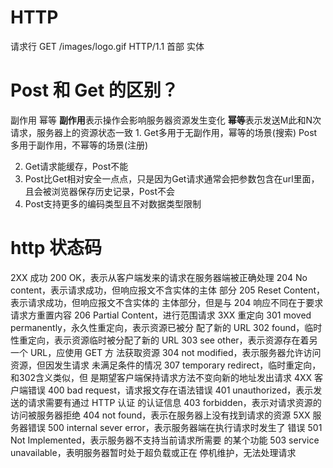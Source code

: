 # HTTP
请求行 GET /images/logo.gif HTTP/1.1
首部
实体

# Post 和 Get 的区别？
副作用 幂等
**副作用**表示操作会影响服务器资源发生变化
**幂等**表示发送M此和N次请求，服务器上的资源状态一致
1. 
  Get多用于无副作用，幂等的场景(搜索)
  Post多用于副作用，不幂等的场景(注册)

2. Get请求能缓存，Post不能
3. Post比Get相对安全一点点，只是因为Get请求通常会把参数包含在url里面，且会被浏览器保存历史记录，Post不会
4. Post支持更多的编码类型且不对数据类型限制

# http 状态码
2XX 成功
200 OK，表示从客户端发来的请求在服务器端被正确处理 204 No content，表示请求成功，但响应报文不含实体的主体 部分
205 Reset Content，表示请求成功，但响应报文不含实体的
主体部分，但是与 204 响应不同在于要求请求方重置内容 206 Partial Content，进行范围请求
3XX 重定向
301 moved permanently，永久性重定向，表示资源已被分 配了新的 URL
302 found，临时性重定向，表示资源临时被分配了新的 URL 303 see other，表示资源存在着另一个 URL，应使用 GET 方 法获取资源
304 not modified，表示服务器允许访问资源，但因发生请求 未满足条件的情况
307 temporary redirect，临时重定向，和302含义类似，但 是期望客户端保持请求方法不变向新的地址发出请求
4XX 客户端错误
400 bad request，请求报文存在语法错误
401 unauthorized，表示发送的请求需要有通过 HTTP 认证 的认证信息
403 forbidden，表示对请求资源的访问被服务器拒绝
404 not found，表示在服务器上没有找到请求的资源
5XX 服务器错误
500 internal sever error，表示服务器端在执行请求时发生了 错误
501 Not Implemented，表示服务器不支持当前请求所需要 的某个功能
503 service unavailable，表明服务器暂时处于超负载或正在 停机维护，无法处理请求
